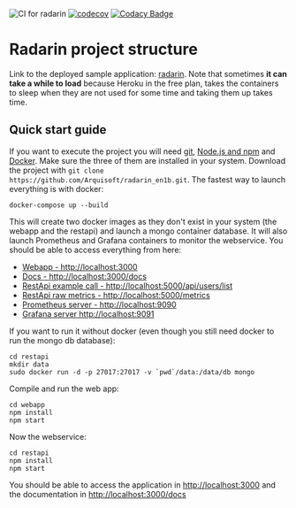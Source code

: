 ![CI for radarin](https://github.com/arquisoft/radarin_en1b/workflows/CI%20for%20radarin/badge.svg)
[![codecov](https://codecov.io/gh/Arquisoft/radarin_en1b/branch/master/graph/badge.svg?token=QJPTMUSWB4)](https://codecov.io/gh/Arquisoft/radarin_en1b)
[![Codacy Badge](https://app.codacy.com/project/badge/Grade/ac8a8ed9c2ad4bd3b2e64f005185d4fc)](https://www.codacy.com/gh/Arquisoft/radarin_en1b/dashboard?utm_source=github.com&amp;utm_medium=referral&amp;utm_content=Arquisoft/radarin_en1b&amp;utm_campaign=Badge_Grade)
# Radarin project structure
Link to the deployed sample application: [radarin](https://radarinen1bwebapp.herokuapp.com/). Note that sometimes **it can take a while to load** because Heroku in the free plan, takes the containers to sleep when they are not used for some time and taking them up takes time.

## Quick start guide
If you want to execute the project you will need [git](https://git-scm.com/downloads), [Node.js and npm](https://www.npmjs.com/get-npm) and [Docker](https://docs.docker.com/get-docker/). Make sure the three of them are installed in your system. Download the project with `git clone https://github.com/Arquisoft/radarin_en1b.git`. The fastest way to launch everything is with docker:
```
docker-compose up --build
```
This will create two docker images as they don't exist in your system (the webapp and the restapi) and launch a mongo container database. It will also launch Prometheus and Grafana containers to monitor the webservice. You should be able to access everything from here:
 - [Webapp - http://localhost:3000](http://localhost:3000)
 - [Docs - http://localhost:3000/docs](http://localhost:3000/docs)
 - [RestApi example call - http://localhost:5000/api/users/list](http://localhost:5000/api/users/list)
 - [RestApi raw metrics - http://localhost:5000/metrics](http://localhost:5000/metrics)
 - [Prometheus server - http://localhost:9090](http://localhost:9090)
 - [Grafana server http://localhost:9091](http://localhost:9091)
 
If you want to run it without docker (even though you still need docker to run the mongo db database):
```
cd restapi
mkdir data
sudo docker run -d -p 27017:27017 -v `pwd`/data:/data/db mongo
```
Compile and run the web app:
```
cd webapp
npm install
npm start
```
Now the webservice:
```
cd restapi
npm install
npm start
```
You should be able to access the application in [http://localhost:3000](http://localhost:3000) and the documentation in [http://localhost:3000/docs](http://localhost:3000/docs)

